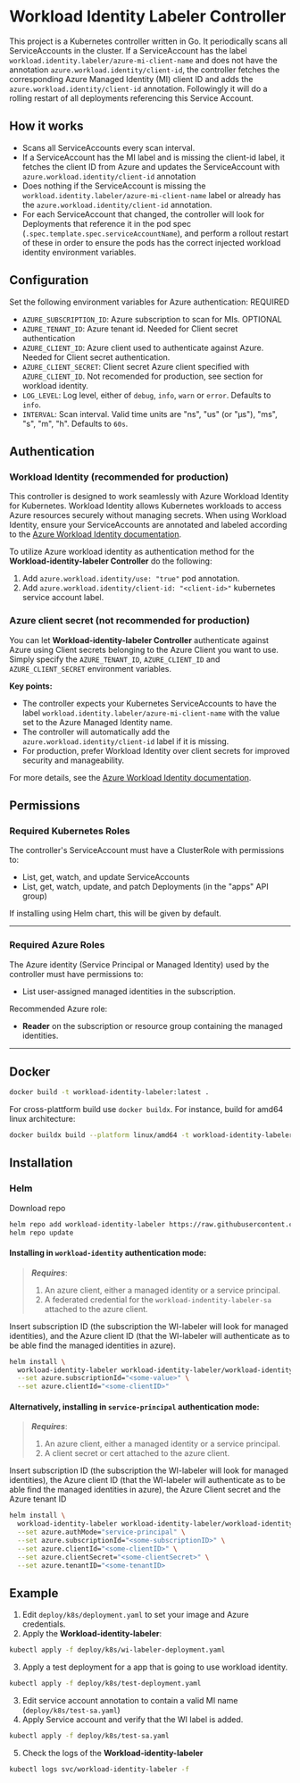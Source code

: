 # Workload Identity Labeler Controller

This project is a Kubernetes controller written in Go. It periodically scans all ServiceAccounts in the cluster. If a ServiceAccount has the label `workload.identity.labeler/azure-mi-client-name` and does not have the annotation `azure.workload.identity/client-id`, the controller fetches the corresponding Azure Managed Identity (MI) client ID and adds the `azure.workload.identity/client-id` annotation. Followingly it will do a rolling restart of all deployments referencing this Service Account.

## How it works
- Scans all ServiceAccounts every scan interval.
- If a ServiceAccount has the MI label and is missing the client-id label, it fetches the client ID from Azure and updates the ServiceAccount with `azure.workload.identity/client-id` annotation
- Does nothing if the ServiceAccount is missing the `workload.identity.labeler/azure-mi-client-name` label or already has the `azure.workload.identity/client-id` annotation.
- For each ServiceAccount that changed, the controller will look for Deployments that reference it in the pod spec (`.spec.template.spec.serviceAccountName`), and perform a rollout restart of these in order to ensure the pods has the correct injected workload identity environment variables.

## Configuration
Set the following environment variables for Azure authentication:
REQUIRED
- `AZURE_SUBSCRIPTION_ID`: Azure subscription to scan for MIs.
OPTIONAL
- `AZURE_TENANT_ID`: Azure tenant id. Needed for Client secret authentication
- `AZURE_CLIENT_ID`: Azure client used to authenticate against Azure. Needed for Client secret authentication.
- `AZURE_CLIENT_SECRET`: Client secret Azure client specified with `AZURE_CLIENT_ID`. Not recomended for production, see section for workload identity.
- `LOG_LEVEL`: Log level, either of `debug`, `info`, `warn` or `error`. Defaults to `info`.
- `INTERVAL`: Scan interval. Valid time units are "ns", "us" (or "µs"), "ms", "s", "m", "h". Defaults to `60s`.

## Authentication

### Workload Identity (recommended for production)

This controller is designed to work seamlessly with Azure Workload Identity for Kubernetes. Workload Identity allows Kubernetes workloads to access Azure resources securely without managing secrets. When using Workload Identity, ensure your ServiceAccounts are annotated and labeled according to the [Azure Workload Identity documentation](https://azure.github.io/azure-workload-identity/docs/).

To utilize Azure workload identity as authentication method for the **Workload-identity-labeler Controller** do the following:
1. Add `azure.workload.identity/use: "true"` pod annotation.
2. Add `azure.workload.identity/client-id: "<client-id>"` kubernetes service account label.

### Azure client secret (not recommended for production)
You can let **Workload-identity-labeler Controller** authenticate against Azure using Client secrets belonging to the Azure Client you want to use. Simply specify the `AZURE_TENANT_ID`, `AZURE_CLIENT_ID` and `AZURE_CLIENT_SECRET` environment variables.


**Key points:**
- The controller expects your Kubernetes ServiceAccounts to have the label `workload.identity.labeler/azure-mi-client-name` with the value set to the Azure Managed Identity name.
- The controller will automatically add the `azure.workload.identity/client-id` label if it is missing.
- For production, prefer Workload Identity over client secrets for improved security and manageability.

For more details, see the [Azure Workload Identity documentation](https://azure.github.io/azure-workload-identity/docs/).

## Permissions
### Required Kubernetes Roles

The controller's ServiceAccount must have a ClusterRole with permissions to:
- List, get, watch, and update ServiceAccounts
- List, get, watch, update, and patch Deployments (in the "apps" API group)

If installing using Helm chart, this will be given by default.

---

### Required Azure Roles

The Azure identity (Service Principal or Managed Identity) used by the controller must have permissions to:
- List user-assigned managed identities in the subscription.

Recommended Azure role:
- **Reader** on the subscription or resource group containing the managed identities.

---

## Docker
```bash
docker build -t workload-identity-labeler:latest .
```
For cross-plattform build use `docker buildx`. For instance, build for amd64 linux architecture:
```bash
docker buildx build --platform linux/amd64 -t workload-identity-labeler:latest .
```
## Installation
### Helm
Download repo
```bash
helm repo add workload-identity-labeler https://raw.githubusercontent.com/kristeey/workload-identity-labeler/gh-pages
helm repo update
```

#### Installing in `workload-identity` authentication mode:
>**_Requires_**:
>1. An azure client, either a managed identity or a service principal.
>2. A federated credential for the `workload-indentity-labeler-sa` attached to the azure client.

Insert subscription ID (the subscription the WI-labeler will look for managed identities), and the Azure client ID (that the WI-labeler will authenticate as to be able find the managed identities in azure).

```bash
helm install \
  workload-identity-labeler workload-identity-labeler/workload-identity-labeler \
  --set azure.subscriptionId="<some-value>" \
  --set azure.clientId="<some-clientID>"
```
#### Alternatively, installing in `service-principal` authentication mode:
>**_Requires_**:
>1. An azure client, either a managed identity or a service principal.
>2. A client secret or cert attached to the azure client.

Insert subscription ID (the subscription the WI-labeler will look for managed identities), the Azure client ID (that the WI-labeler will authenticate as to be able find the managed identities in azure), the Azure Client secret and the Azure tenant ID

```bash
helm install \
  workload-identity-labeler workload-identity-labeler/workload-identity-labeler \
  --set azure.authMode="service-principal" \
  --set azure.subscriptionId="<some-subscriptionID>" \
  --set azure.clientId="<some-clientID>" \
  --set azure.clientSecret="<some-clientSecret>" \
  --set azure.tenantID="<some-tenantID>
```

## Example
1. Edit `deploy/k8s/deployment.yaml` to set your image and Azure credentials.
2. Apply the **Workload-identity-labeler**:
  ```bash
  kubectl apply -f deploy/k8s/wi-labeler-deployment.yaml
  ```
3. Apply a test deployment for a app that is going to use workload identity.
  ```bash
  kubectl apply -f deploy/k8s/test-deployment.yaml
  ```
3. Edit service account annotation to contain a valid MI name (`deploy/k8s/test-sa.yaml`)
4. Apply Service account and verify that the WI label is added.
  ```bash
  kubectl apply -f deploy/k8s/test-sa.yaml
  ```
5. Check the logs of the **Workload-identity-labeler**
  ```bash
  kubectl logs svc/workload-identity-labeler -f
  ```
